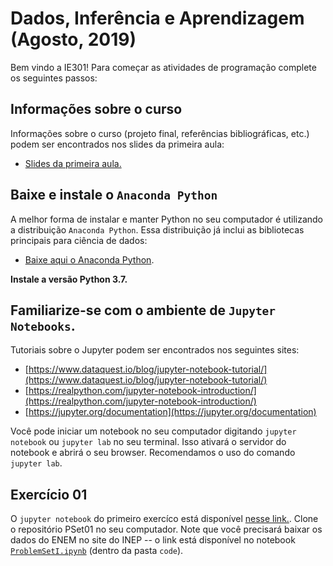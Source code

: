 # Dados, Inferência e Aprendizagem (Agosto, 2019)

Bem vindo a IE301! Para começar as atividades de programação complete os seguintes passos:

## Informações sobre o curso

Informações sobre o curso (projeto final, referências bibliográficas, etc.) podem ser encontrados nos slides da primeira aula:

* [Slides da primeira aula.](https://github.com/fcalmon/DIA-19/raw/master/Aulas/Lecture01.pdf)

## Baixe e instale o `Anaconda Python` 

A melhor forma de instalar e manter Python no seu computador é utilizando a distribuição `Anaconda Python`. Essa distribuição já inclui as bibliotecas principais para ciência de dados: 
* [Baixe aqui o Anaconda Python](https://github.com/fcalmon/DIA-19/raw/master/Aulas/Lecture01.pdf).

**Instale a versão Python 3.7.**

## Familiarize-se com o ambiente de `Jupyter Notebooks`.

Tutoriais sobre o Jupyter podem ser encontrados nos seguintes sites:

* [https://www.dataquest.io/blog/jupyter-notebook-tutorial/](https://www.dataquest.io/blog/jupyter-notebook-tutorial/)
* [https://realpython.com/jupyter-notebook-introduction/](https://realpython.com/jupyter-notebook-introduction/)
* [https://jupyter.org/documentation](https://jupyter.org/documentation)

Você pode iniciar um notebook no seu computador digitando `jupyter notebook` ou `jupyter lab` no seu terminal. Isso ativará o servidor do notebook e abrirá o seu browser. Recomendamos o uso do comando `jupyter lab`. 

## Exercício 01

O `jupyter notebook` do primeiro exercíco está disponível [nesse link.](https://github.com/fcalmon/DIA-19/tree/master/PSet01). Clone o repositório PSet01 no seu computador. Note que você precisará baixar os dados do ENEM no site do INEP -- o link está disponível no notebook [`ProblemSetI.ipynb`](https://github.com/fcalmon/DIA-19/blob/master/PSet01/code/ProblemSetI.ipynb) (dentro da pasta `code`).

